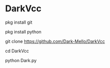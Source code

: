 # DarkVcc

pkg install git

pkg install python

git clone https://github.com/Dark-Mello/DarkVcc

cd DarkVcc

python Dark.py
